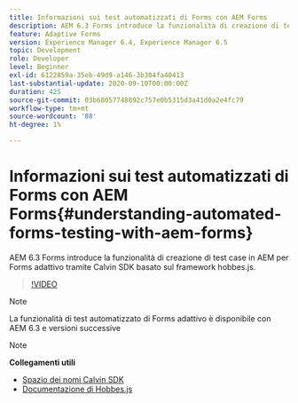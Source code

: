 ```yaml
---
title: Informazioni sui test automatizzati di Forms con AEM Forms
description: AEM 6.3 Forms introduce la funzionalità di creazione di test case in AEM per Forms adattivo tramite Calvin SDK basato sul framework hobbes.js
feature: Adaptive Forms
version: Experience Manager 6.4, Experience Manager 6.5
topic: Development
role: Developer
level: Beginner
exl-id: 6122859a-35eb-49d9-a146-3b304fa40413
last-substantial-update: 2020-09-10T00:00:00Z
duration: 425
source-git-commit: 03b68057748892c757e0b5315d3a41d0a2e4fc79
workflow-type: tm+mt
source-wordcount: '88'
ht-degree: 1%

---
```


# Informazioni sui test automatizzati di Forms con AEM Forms{#understanding-automated-forms-testing-with-aem-forms}

AEM 6.3 Forms introduce la funzionalità di creazione di test case in AEM per Forms adattivo tramite Calvin SDK basato sul framework hobbes.js.

>[!VIDEO](https://video.tv.adobe.com/v/327261?quality=12&learn=on&captions=ita)

>[!NOTE]
>
>La funzionalità di test automatizzato di Forms adattivo è disponibile con AEM 6.3 e versioni successive

>[!NOTE]
>
>**Collegamenti utili**
>
>* [Spazio dei nomi Calvin SDK](https://helpx.adobe.com/it/aem-forms/6-3/calvin-sdk-javascript-api/calvin.html)
>* [Documentazione di Hobbes.js](https://experienceleague.adobe.com/docs/experience-manager-release-information/aem-release-updates/previous-updates/aem-previous-versions.html?lang=it)
